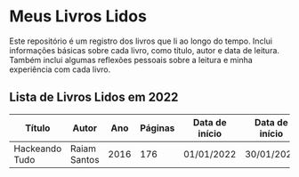 # Meus Livros Lidos
Este repositório é um registro dos livros que li ao longo do tempo. Inclui informações básicas sobre cada livro, como título, autor e data de leitura. Também inclui algumas reflexões pessoais sobre a leitura e minha experiência com cada livro.
## Lista de Livros Lidos em 2022
| Título | Autor | Ano | Páginas | Data de início | Data de início |
| --- | --- | --- | --- | --- | --- |
| Hackeando Tudo | Raiam Santos | 2016 | 176 | 01/01/2022 | 30/01/2022 |
